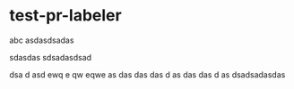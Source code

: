 # test-pr-labeler

abc
asdasdsadas


sdasdas
sdsadasdsad


dsa
d
asd
ewq
e
qw
eqwe
as
das
das
das
d
as
das
das
d
as
dsadsadasdas
